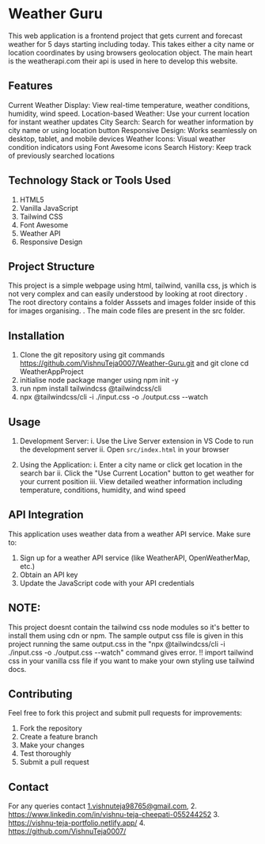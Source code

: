 # Weather Guru
This web application is a frontend project that gets current and forecast weather for 5 days starting including today. This takes either a city name or location coordinates by using browsers geolocation object. The main heart is the weatherapi.com their api is used in here to develop this website.

## Features

Current Weather Display: View real-time temperature, weather conditions, humidity, wind speed.
Location-based Weather: Use your current location for instant weather updates
City Search: Search for weather information by city name or using location button
Responsive Design: Works seamlessly on desktop, tablet, and mobile devices
Weather Icons: Visual weather condition indicators using Font Awesome icons
Search History: Keep track of previously searched locations

## Technology Stack or Tools Used

1. HTML5
2. Vanilla JavaScript
3. Tailwind CSS
4. Font Awesome
5. Weather API
6. Responsive Design

## Project Structure
This project is a simple webpage using html, tailwind, vanilla css, js which is not very complex and can easily understood by looking at root directory . The root directory contains a folder Asssets and images folder inside of this for images organising. . The main code files are present in the src folder.


## Installation

1. Clone the git repository using git commands https://github.com/VishnuTeja0007/Weather-Guru.git
   and  git clone cd WeatherAppProject
2. initialise node package manger using npm init -y
3. run npm install tailwindcss @tailwindcss/cli
4. npx @tailwindcss/cli -i ./input.css -o ./output.css --watch
## Usage

1. Development Server:
    i. Use the Live Server extension in VS Code to run the development server
    ii. Open `src/index.html` in your browser

2. Using the Application:
   i. Enter a city name or click get location in the search bar
   ii. Click the "Use Current Location" button to get weather for your current position
   iii. View detailed weather information including temperature, conditions, humidity, and wind speed

## API Integration

This application uses weather data from a weather API service. Make sure to:
1. Sign up for a weather API service (like WeatherAPI, OpenWeatherMap, etc.)
2. Obtain an API key
3. Update the JavaScript code with your API credentials

## NOTE:
 This project doesnt contain the tailwind css node modules so it's better to install them using cdn or npm. The sample output css file is given in this project running the same output.css in the "npx @tailwindcss/cli -i ./input.css -o ./output.css --watch" command gives error. !! import tailwind css in your vanilla css file if you want to make your own styling use tailwind docs.


## Contributing

Feel free to fork this project and submit pull requests for improvements:
1. Fork the repository
2. Create a feature branch
3. Make your changes
4. Test thoroughly
5. Submit a pull request

## Contact

For any queries contact 1.vishnuteja98765@gmail.com, 2. https://www.linkedin.com/in/vishnu-teja-cheepati-055244252 3. https://vishnu-teja-portfolio.netlify.app/ 4. https://github.com/VishnuTeja0007/